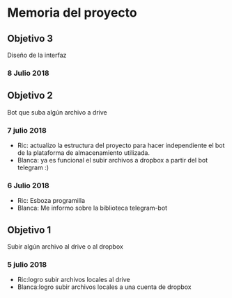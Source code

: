 # Memoria del proyecto

## Objetivo 3
Diseño de la interfaz

### 8 Julio 2018

## Objetivo 2

Bot que suba algún archivo a drive

### 7 julio 2018
- Ric: actualizo la estructura del proyecto para hacer independiente el
bot de la plataforma de almacenamiento utilizada.
- Blanca: ya es funcional el subir archivos a dropbox a partir del bot  telegram :) 

### 6 Julio 2018
- Ric: Esboza programilla
- Blanca: Me informo sobre la biblioteca telegram-bot


## Objetivo 1
Subir algún archivo al drive o al dropbox

### 5 julio 2018
- Ric:logro subir archivos locales al drive
- Blanca:logro subir archivos locales a una cuenta de dropbox


